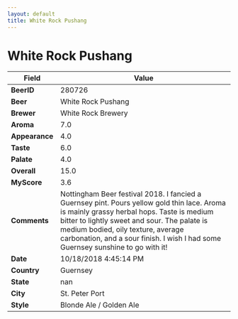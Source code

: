 ```yaml
---
layout: default
title: White Rock Pushang
---
```


# White Rock Pushang

| Field         | Value     |
|---------------|-----------|
| **BeerID** | 280726 |
| **Beer** | White Rock Pushang |
| **Brewer** | White Rock Brewery |
| **Aroma** | 7.0 |
| **Appearance** | 4.0 |
| **Taste** | 6.0 |
| **Palate** | 4.0 |
| **Overall** | 15.0 |
| **MyScore** | 3.6 |
| **Comments** | Nottingham Beer festival 2018. I fancied a Guernsey pint. Pours yellow gold thin lace. Aroma is mainly grassy herbal hops. Taste is medium bitter to lightly sweet and sour. The palate is medium bodied, oily texture, average carbonation, and a sour finish. I wish I had some Guernsey sunshine to go with it&#033; |
| **Date** | 10/18/2018 4:45:14 PM |
| **Country** | Guernsey |
| **State** | nan |
| **City** | St. Peter Port |
| **Style** | Blonde Ale / Golden Ale |
